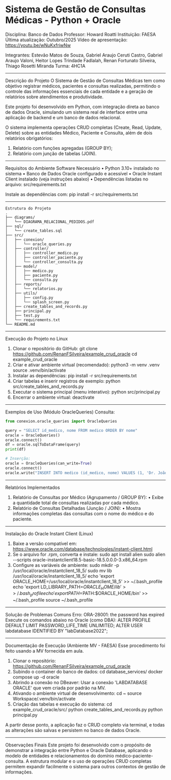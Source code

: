 # Sistema de Gestão de Consultas Médicas - Python + Oracle
Disciplina: Banco de Dados
Professor: Howard Roatti
Instituição: FAESA
Última atualização: Outubro/2025
Vídeo de apresentação: https://youtu.be/wNuKxfriwNw

Integrantes:
Estevão Matos de Souza, Gabriel Araujo Ceruti Castro, Gabriel Araujo Valoni,
Heitor Lopes Trindade Fadlalah, Renan Fortunato Silveira, Thiago Rosetti Miranda
Turma: 4HC1A

---

Descrição do Projeto
O Sistema de Gestão de Consultas Médicas tem como objetivo registrar médicos, pacientes e consultas realizadas, permitindo o controle das informações essenciais de cada entidade e a geração de relatórios sobre atendimentos e produtividade.

Este projeto foi desenvolvido em Python, com integração direta ao banco de dados Oracle, simulando um sistema real de interface entre uma aplicação de backend e um banco de dados relacional.

O sistema implementa operações CRUD completas (Create, Read, Update, Delete) sobre as entidades Médico, Paciente e Consulta, além de dois relatórios obrigatórios:
1. Relatório com funções agregadas (GROUP BY);
2. Relatório com junção de tabelas (JOIN).

---

Requisitos do Ambiente
Software Necessário
• Python 3.10+ instalado no sistema
• Banco de Dados Oracle configurado e acessível
• Oracle Instant Client instalado (veja instruções abaixo)
• Dependências listadas no arquivo: src/requirements.txt

Instale as dependências com:
pip install -r src/requirements.txt

---
```text
Estrutura do Projeto
.
├── diagrams/
│   └── DIAGRAMA_RELACIONAL_PEDIDOS.pdf
├── sql/
│   └── create_tables.sql
├── src/
│   ├── conexion/
│   │   └── oracle_queries.py
│   ├── controller/
│   │   ├── controller_medico.py
│   │   ├── controller_paciente.py
│   │   └── controller_consulta.py
│   ├── model/
│   │   ├── medico.py
│   │   ├── paciente.py
│   │   └── consulta.py
│   ├── reports/
│   │   └── relatorios.py
│   ├── utils/
│   │   ├── config.py
│   │   └── splash_screen.py
│   ├── create_tables_and_records.py
│   ├── principal.py
│   ├── test.py
│   └── requirements.txt
└── README.md
```
---

Execução do Projeto no Linux
1. Clonar o repositório do GitHub:
   git clone https://github.com/RenanFSilveira/example_crud_oracle
   cd example_crud_oracle
2. Criar e ativar ambiente virtual (recomendado):
   python3 -m venv .venv
   source .venv/bin/activate
3. Instalar as dependências:
   pip install -r src/requirements.txt
4. Criar tabelas e inserir registros de exemplo:
   python src/create_tables_and_records.py
5. Executar o sistema principal (menu interativo):
   python src/principal.py
6. Encerrar o ambiente virtual:
   deactivate

---

Exemplos de Uso (Módulo OracleQueries)
Consulta:
```python
from conexion.oracle_queries import OracleQueries

query = "SELECT id_medico, nome FROM medico ORDER BY nome"
oracle = OracleQueries()
oracle.connect()
df = oracle.sqlToDataFrame(query)
print(df)

# Inserção:
oracle = OracleQueries(can_write=True)
oracle.connect()
oracle.write("INSERT INTO medico (id_medico, nome) VALUES (1, 'Dr. João')")

```



---

Relatórios Implementados
1. Relatório de Consultas por Médico (Agrupamento / GROUP BY):
   • Exibe a quantidade total de consultas realizadas por cada médico.
2. Relatório de Consultas Detalhadas (Junção / JOIN):
   • Mostra informações completas das consultas com o nome do médico e do paciente.

---

Instalação do Oracle Instant Client (Linux)
1. Baixe a versão compatível em:
   https://www.oracle.com/database/technologies/instant-client.html
2. Se o arquivo for .rpm, converta e instale:
   sudo apt install alien
   sudo alien --scripts oracle-instantclient18.5-basic-18.5.0.0.0-3.x86_64.rpm
3. Configure as variáveis de ambiente:
   sudo mkdir -p /usr/local/oracle/instantclient_18_5/
   sudo mv lib /usr/local/oracle/instantclient_18_5/
   echo 'export ORACLE_HOME=/usr/local/oracle/instantclient_18_5' >> ~/.bash_profile
   echo 'export LD_LIBRARY_PATH=$ORACLE_HOME/lib' >> ~/.bash_profile
   echo 'export PATH=$PATH:$ORACLE_HOME/bin' >> ~/.bash_profile
   source ~/.bash_profile

---

Solução de Problemas Comuns
Erro: ORA-28001: the password has expired
Execute os comandos abaixo no Oracle (como DBA):
ALTER PROFILE DEFAULT LIMIT PASSWORD_LIFE_TIME UNLIMITED;
ALTER USER labdatabase IDENTIFIED BY "labDatabase2022";

---

Documentação de Execução (Ambiente MV - FAESA)
Esse procedimento foi feito usando a MV fornecida em aula.

1. Clonar o repositório:
   https://github.com/RenanFSilveira/example_crud_oracle
2. Subindo o container do banco de dados:
   cd database_services/
   docker compose up -d oracle
3. Abrindo a conexão no DBeaver:
   Usar a conexão 'LABDATABASE ORACLE' que vem criada por padrão na MV.
4. Ativando o ambiente virtual de desenvolvimento:
   cd ~
   source Workspace/.venv/bin/activate
5. Criação das tabelas e execução do sistema:
   cd example_crud_oracle/src/
   python create_tables_and_records.py
   python principal.py

A partir desse ponto, a aplicação faz o CRUD completo via terminal, e todas as alterações são salvas e persistem no banco de dados Oracle.

---

Observações Finais
Este projeto foi desenvolvido com o propósito de demonstrar a integração entre Python e Oracle Database, aplicando o modelo de entidades e relacionamentos do domínio médico-paciente-consulta.
A estrutura modular e o uso de operações CRUD completas permitem expandir facilmente o sistema para outros contextos de gestão de informações.
